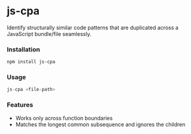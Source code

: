 # js-cpa

Identify structurally similar code patterns that are duplicated across a JavaScript bundle/file seamlessly.

### Installation
```sh
npm install js-cpa
```

### Usage
```js
js-cpa <file-path>
```

### Features

+ Works only across function boundaries
+ Matches the longest common subsequence and ignores the children
